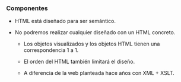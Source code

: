 ### Componentes

- HTML está diseñado para ser semántico.

- No podremos realizar cualquier diseñado con un HTML concreto.

    - Los objetos visualizados y los objetos HTML tienen una correspondencia 1 a 1.

    - El orden del HTML también limitará el diseño.

    - A diferencia de la web planteada hace años con XML + XSLT.
